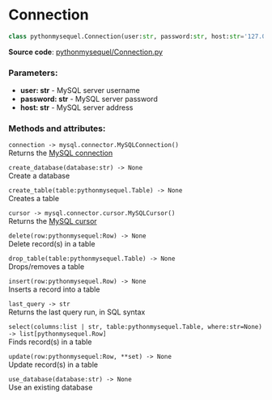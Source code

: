 # Connection

```python
class pythonmysequel.Connection(user:str, password:str, host:str='127.0.0.1')
```

**Source code**: [pythonmysequel/Connection.py](https://github.com/jasonli0616/PythonMySequel/blob/main/pythonmysequel/Connection.py)

### Parameters:
- **user: str** - MySQL server username
- **password: str** - MySQL server password
- **host: str** - MySQL server address

### Methods and attributes:
`connection -> mysql.connector.MySQLConnection()`\
Returns the [MySQL connection](https://dev.mysql.com/doc/connector-python/en/connector-python-api-mysqlconnection.html)

`create_database(database:str) -> None`\
Create a database

`create_table(table:pythonmysequel.Table) -> None`\
Creates a table

`cursor -> mysql.connector.cursor.MySQLCursor()`\
Returns the [MySQL cursor](https://dev.mysql.com/doc/connector-python/en/connector-python-api-mysqlcursor.html)

`delete(row:pythonmysequel:Row) -> None`\
Delete record(s) in a table

`drop_table(table:pythonmysequel.Table) -> None`\
Drops/removes a table

`insert(row:pythonmysequel.Row) -> None`\
Inserts a record into a table

`last_query -> str`\
Returns the last query run, in SQL syntax

`select(columns:list | str, table:pythonmysequel.Table, where:str=None) -> list[pythonmysequel.Row]`\
Finds record(s) in a table

`update(row:pythonmysequel:Row, **set) -> None`\
Update record(s) in a table

`use_database(database:str) -> None`\
Use an existing database
